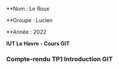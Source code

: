 **Nom : Le Roux 

**Groupe : Lucien 

**Année : 2022

**IUT Le Havre - Cours GIT**

### Compte-rendu TP1 Introduction GIT

